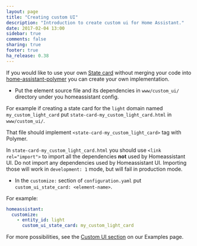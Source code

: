 ```yaml
---
layout: page
title: "Creating custom UI"
description: "Introduction to create custom ui for Home Assistant."
date: 2017-02-04 13:00
sidebar: true
comments: false
sharing: true
footer: true
ha_release: 0.38
---
```

If you would like to use your own [State card](/developers/frontend_add_card/) without merging your code into [home-assistant-polymer](https://github.com/home-assistant/home-assistant-polymer/) you can create your own implementation.

- Put the element source file and its dependencies in `www/custom_ui/` directory under you homeassistant config.

For example if creating a state card for the `light` domain named `my_custom_light_card` put `state-card-my_custom_light_card.html` in `www/custom_ui/`.

That file should implement `<state-card-my_custom_light_card>` tag with Polymer.

In `state-card-my_custom_light_card.html` you should use `<link rel="import">` to import all the dependencies **not** used by Homeassistant UI.
Do not import any dependencies used by Homeassistant UI.
Importing those will work in `development: 1` mode, but will fail in production mode.

- In the `customize:` section of `configuration.yaml` put `custom_ui_state_card: <element-name>`.

For example:
```yaml
homeassistant:
  customize:
    - entity_id: light
      custom_ui_state_card: my_custom_light_card
```


For more possibilities, see the [Custom UI section](/cookbook/#user-interface) on our Examples page.
